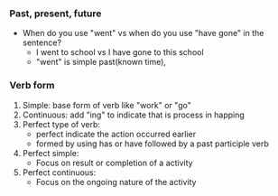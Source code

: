 ### Past, present, future
- When do you use "went" vs when do you use "have gone" in the sentence?
    - I went to school vs I have gone to this school
    - "went" is simple past(known time), 

### Verb form
1. Simple: base form of verb like "work" or "go"
2. Continuous: add "ing" to indicate that is process in happing
3. Perfect type of verb: 
    - perfect indicate the action occurred earlier
    - formed by using has or have followed by a past participle verb
4. Perfect simple:
    - Focus on result or completion of a activity
5. Perfect continuous: 
    - Focus on the ongoing nature of the activity 